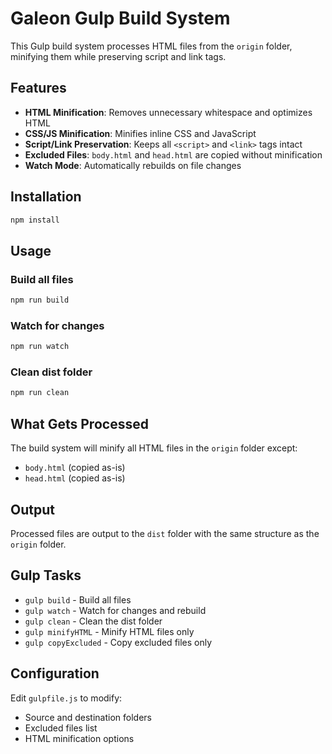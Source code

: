 # Galeon Gulp Build System

This Gulp build system processes HTML files from the `origin` folder, minifying them while preserving script and link tags.

## Features

- **HTML Minification**: Removes unnecessary whitespace and optimizes HTML
- **CSS/JS Minification**: Minifies inline CSS and JavaScript
- **Script/Link Preservation**: Keeps all `<script>` and `<link>` tags intact
- **Excluded Files**: `body.html` and `head.html` are copied without minification
- **Watch Mode**: Automatically rebuilds on file changes

## Installation

```bash
npm install
```

## Usage

### Build all files
```bash
npm run build
```

### Watch for changes
```bash
npm run watch
```

### Clean dist folder
```bash
npm run clean
```

## What Gets Processed

The build system will minify all HTML files in the `origin` folder except:
- `body.html` (copied as-is)
- `head.html` (copied as-is)

## Output

Processed files are output to the `dist` folder with the same structure as the `origin` folder.

## Gulp Tasks

- `gulp build` - Build all files
- `gulp watch` - Watch for changes and rebuild
- `gulp clean` - Clean the dist folder
- `gulp minifyHTML` - Minify HTML files only
- `gulp copyExcluded` - Copy excluded files only

## Configuration

Edit `gulpfile.js` to modify:
- Source and destination folders
- Excluded files list
- HTML minification options
